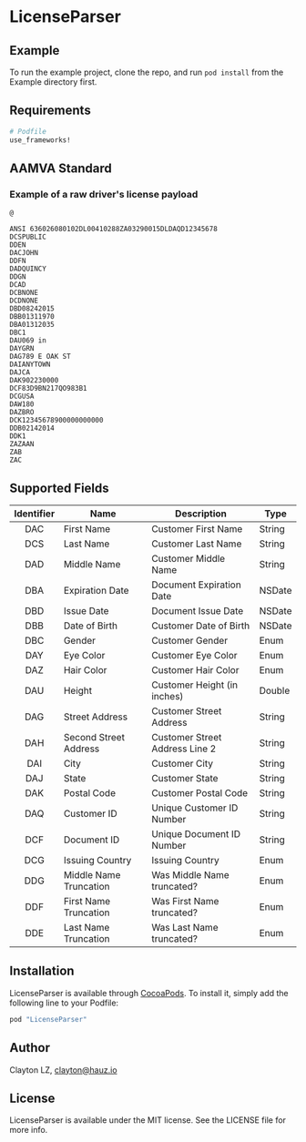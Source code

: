 # LicenseParser

## Example

To run the example project, clone the repo, and run `pod install` from the Example directory first.

## Requirements

```ruby
# Podfile
use_frameworks!
```

## AAMVA Standard

### Example of a raw driver's license payload
```
@

ANSI 636026080102DL00410288ZA03290015DLDAQD12345678
DCSPUBLIC
DDEN
DACJOHN
DDFN
DADQUINCY
DDGN
DCAD
DCBNONE
DCDNONE
DBD08242015
DBB01311970
DBA01312035
DBC1
DAU069 in
DAYGRN
DAG789 E OAK ST
DAIANYTOWN
DAJCA
DAK902230000  
DCF83D9BN217QO983B1
DCGUSA
DAW180
DAZBRO
DCK12345678900000000000
DDB02142014
DDK1
ZAZAAN
ZAB
ZAC
```

## Supported Fields
| Identifier | Name | Description | Type |
| :-----: | ----- | ------- | ------- |
| DAC | First Name | Customer First Name | String |
| DCS | Last Name | Customer Last Name | String |
| DAD | Middle Name | Customer Middle Name | String |
| DBA | Expiration Date | Document Expiration Date | NSDate |
| DBD | Issue Date | Document Issue Date | NSDate |
| DBB | Date of Birth | Customer Date of Birth | NSDate |
| DBC | Gender | Customer Gender | Enum |
| DAY | Eye Color | Customer Eye Color | Enum|
| DAZ | Hair Color | Customer Hair Color | Enum|
| DAU | Height | Customer Height (in inches) | Double |
| DAG | Street Address | Customer Street Address | String |
| DAH | Second Street Address | Customer Street Address Line 2 | String |
| DAI | City | Customer City | String |
| DAJ | State | Customer State | String |
| DAK | Postal Code | Customer Postal Code | String |
| DAQ | Customer ID | Unique Customer ID Number | String |
| DCF | Document ID | Unique Document ID Number | String |
| DCG | Issuing Country | Issuing Country | Enum |
| DDG | Middle Name Truncation | Was Middle Name truncated? | Enum |
| DDF | First Name Truncation | Was First Name truncated? | Enum|
| DDE | Last Name Truncation | Was Last Name truncated? | Enum|

## Installation

LicenseParser is available through [CocoaPods](http://cocoapods.org). To install
it, simply add the following line to your Podfile:

```ruby
pod "LicenseParser"
```

## Author

Clayton LZ, clayton@hauz.io

## License

LicenseParser is available under the MIT license. See the LICENSE file for more info.

